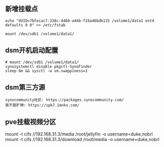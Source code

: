 
## 新增挂载点
```
echo "UUID=7bfecac7-338c-4460-a44b-f24a46bdb115 /volume1/data1 ext4 defaults 0 0" >> /etc/fstab

mount /dev/sdb1 /volume1/data1/
```

## dsm开机启动配置
```
# mount /dev/sdb1 /volume1/data1/
synosystemctl disable pkgctl-SynoFinder
sleep 6m && sysctl -w vm.swappiness=1
```

## dsm第三方源
```
synocommunity社区: https://packages.synocommunity.com/
我不是旷神: https://spk7.imnks.com/
```


## pve挂载视频分区
mount -t cifs //192.168.31.3/media /root/jellyfin -o username=duke,nobrl
mount -t cifs //192.168.31.3/download /root/media -o username=duke,nobrl
